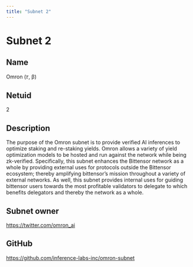 ```yaml
---
title: "Subnet 2"
---
```


# Subnet 2

## Name

Omron (𝜏, β)

## Netuid
2

## Description

The purpose of the Omron subnet is to provide verified AI inferences to optimize staking and re-staking yields.
Omron allows a variety of yield optimization models to be hosted and run against the network while being zk-verified.
Specifically, this subnet enhances the Bittensor network as a whole by providing external uses for protocols outside the Bittensor ecosystem; thereby amplifying bittensor’s mission throughout a variety of external networks.
As well, this subnet provides internal uses for guiding bittensor users towards the most profitable validators to delegate to which benefits delegators and thereby the network as a whole.

## Subnet owner

https://twitter.com/omron_ai

## GitHub

https://github.com/inference-labs-inc/omron-subnet

<!-- 
## Hyperparameters

| Hyperparameter| Value|
|:---|------|
| rho | 10 |
| kappa | 32767 |
| immunity_period | 7200 |
| min_allowed_weights | 8 |
| max_weight_limit | 455 |
| tempo | 99 |
| min_difficulty | 1000000000000000000 |
| max_difficulty | 1000000000000000000 |
| weights_version | 2013 |
| weights_rate_limit | 100 |
| adjustment_interval | 112 |
| activity_cutoff | 5000 |
| registration_allowed | True |
| target_regs_per_interval | 2 |
| min_burn | 1000000000 |
| max_burn | 100000000000 |
| bonds_moving_avg | 900000 |
| max_regs_per_block | 1 |
| serving_rate_limit | 10 |
| max_validators | 128 | -->